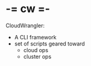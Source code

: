 # -= cw =-
CloudWrangler: 
- A CLI framework
- set of scripts geared toward 
  - cloud ops
  - cluster ops
